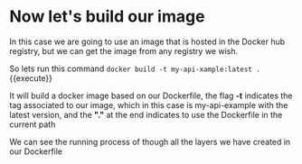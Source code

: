 # Now let's build our image

In this case we are going to use an image that is hosted in the Docker hub registry, but we can get the image from any registry we wish.

So lets run this command
`docker build -t my-api-xample:latest .`{{execute}}

It will build a docker image based on our Dockerfile, the flag **-t** indicates the tag associated to our image, which in this case is my-api-example with the latest version, and the **"."** at the end indicates to use the Dockerfile in the current path

We can see the running process of though all the layers we have created in our Dockerfile
